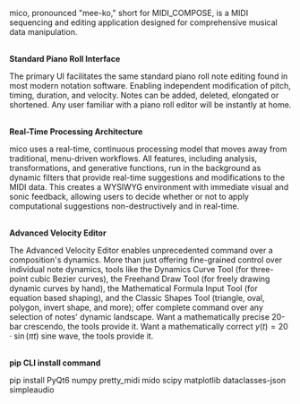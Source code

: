 mico, pronounced "mee-ko," short for MIDI_COMPOSE, 
is a MIDI sequencing and editing application designed for comprehensive musical data manipulation.
<br>
<br>

**Standard Piano Roll Interface**

The primary UI facilitates the same standard piano roll note editing found in most modern notation software. Enabling independent modification of pitch, timing, duration, and velocity. Notes can be added, deleted, elongated or shortened. Any user familiar with a piano roll editor will be instantly at home.
<br>
<br>

**Real-Time Processing Architecture**

mico uses a real-time, continuous processing model that moves away from traditional, menu-driven workflows. All features, including analysis, transformations, and generative functions, run in the background as dynamic filters that provide real-time suggestions and modifications to the MIDI data. This creates a WYSIWYG environment with immediate visual and sonic feedback, allowing users to decide whether or not to apply computational suggestions non-destructively and in real-time.
<br>
<br>

**Advanced Velocity Editor**

The Advanced Velocity Editor enables unprecedented command over a composition's dynamics. More than just offering fine-grained control over individual note dynamics, tools like the Dynamics Curve Tool (for three-point cubic Bezier curves), the Freehand Draw Tool (for freely drawing dynamic curves by hand), the Mathematical Formula Input Tool (for equation based shaping), and the Classic Shapes Tool (triangle, oval, polygon, invert shape, and more); offer complete command over any selection of notes' dynamic landscape. Want a mathematically precise 20-bar crescendo, the tools provide it. Want a mathematically correct
$y(t) = 20 \cdot \sin(\pi t)$
sine wave, the tools provide it. 
<br>
<br>

**pip CLI install command**

pip install PyQt6 numpy pretty_midi mido scipy matplotlib dataclasses-json simpleaudio